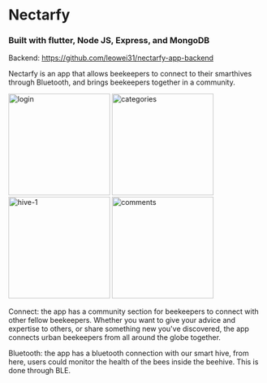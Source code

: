 # Nectarfy

### Built with flutter, Node JS, Express, and MongoDB

Backend: https://github.com/leowei31/nectarfy-app-backend

Nectarfy is an app that allows beekeepers to connect to their smarthives through Bluetooth, and brings beekeepers together in a community.

<p float = "left">
  <img src="https://i.ibb.co/d2kfv15/login.png" alt="login" border="0" width= "200">
  <img src="https://i.ibb.co/WtdKs8d/categories.png" alt="categories" border="0" width = "200">
  <img src="https://i.ibb.co/qsYpRYK/hive-1.png" alt="hive-1" border="0" width = "200">
  <img src="https://i.ibb.co/3mfT9TR/comments.png" alt="comments" border="0" width = "200">
</p>

Connect: the app has a community section for beekeepers to connect with other fellow beekeepers. Whether you want to give your advice and expertise to others, or share something new you've discovered, the app connects urban beekeepers from all around the globe together.

Bluetooth: the app has a bluetooth connection with our smart hive, from here, users could monitor the health of the bees inside the beehive. This is done through BLE.
